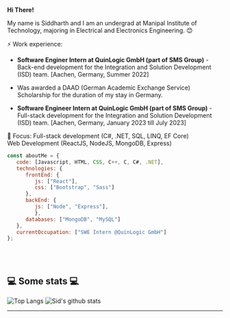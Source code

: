 <b><p>Hi There! </br><p></b>
<p>My name is Siddharth and I am an undergrad at Manipal Institute of Technology, majoring in Electrical and Electronics Engineering. 😊</br></p>

⚡ Work experience: <br>
- **Software Enginer Intern at QuinLogic GmbH (part of SMS Group)** - Back-end development for the Integration and Solution Development (ISD) team. [Aachen, Germany, Summer 2022] 
- Was awarded a DAAD (German Academic Exchange Service) Scholarship for the duration of my stay in Germany.

- **Software Engineer Intern at QuinLogic GmbH (part of SMS Group)** - Full-stack development for the Integration and Solution Development (ISD) team. [Aachen, Germany, January 2023 till July 2023]

🌱 Focus: Full-stack development (C#, .NET, SQL, LINQ, EF Core)</br>
          Web Development (ReactJS, NodeJS, MongoDB, Express) 


```javascript
const aboutMe = {
   code: [Javascript, HTML, CSS, C++, C, C#, .NET],
   technologies: {
      frontEnd: {
         js: ["React"],
         css: ["Bootstrap", "Sass"]
      },
      backEnd: {
         js: ["Node", "Express"],
         },
      databases: ["MongoDB", "MySQL"]
   },
   currentOccupation: ["SWE Intern @QuinLogic GmbH"]
};
```
</br></br>
<h2>💻 Some stats 💻</h2>

![Top Langs](https://github-readme-stats.vercel.app/api/top-langs/?username=SiddharthManoj14&layout=compact&theme=algolia)
![Sid's github stats](https://github-readme-stats.vercel.app/api?username=SiddharthManoj14&theme=algolia)

---
